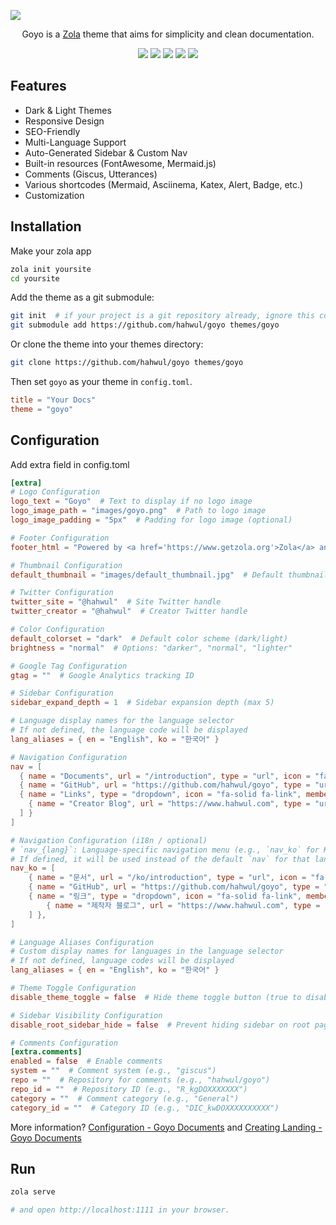 ![](./screenshot.png)

<div align="center">
  <p>Goyo is a <a href="https://www.getzola.org/">Zola</a> theme that aims for simplicity and clean documentation.</p>
</div>

<p align="center">
  <a href="https://goyo.hahwul.com"><img src="https://img.shields.io/badge/DOCUMENTS-000000?style=for-the-badge&labelColor=000000"></a>
  <a href="https://github.com/hahwul/goyo/blob/main/CONTRIBUTING.md"><img src="https://img.shields.io/badge/CONTRIBUTIONS-WELCOME-000000?style=for-the-badge&labelColor=000000"></a>
  <a href="https://www.getzola.org/"><img src="https://img.shields.io/badge/Zola-000000?style=for-the-badge&logo=zola&logoColor=white"></a>
  <a href="https://tailwindcss.com"><img src="https://img.shields.io/badge/TailwindCSS-000000?style=for-the-badge&logo=tailwindcss&logoColor=white"></a>
  <a href="https://daisyui.com"><img src="https://img.shields.io/badge/DaisyUI-000000?style=for-the-badge&logo=daisyui&logoColor=white"></a>
</p>

## Features

- Dark & Light Themes
- Responsive Design
- SEO-Friendly
- Multi-Language Support
- Auto-Generated Sidebar & Custom Nav
- Built-in resources (FontAwesome, Mermaid.js)
- Comments (Giscus, Utterances)
- Various shortcodes (Mermaid, Asciinema, Katex, Alert, Badge, etc.)
- Customization

## Installation

Make your zola app

```bash
zola init yoursite
cd yoursite
```

Add the theme as a git submodule:

```bash
git init  # if your project is a git repository already, ignore this command
git submodule add https://github.com/hahwul/goyo themes/goyo
```

Or clone the theme into your themes directory:

```bash
git clone https://github.com/hahwul/goyo themes/goyo
```

Then set `goyo` as your theme in `config.toml`.

```toml
title = "Your Docs"
theme = "goyo"
```

## Configuration

Add extra field in config.toml

```toml
[extra]
# Logo Configuration
logo_text = "Goyo"  # Text to display if no logo image
logo_image_path = "images/goyo.png"  # Path to logo image
logo_image_padding = "5px"  # Padding for logo image (optional)

# Footer Configuration
footer_html = "Powered by <a href='https://www.getzola.org'>Zola</a> and <a href='https://github.com/hahwul/goyo'>Goyo</a>"  # Footer HTML content

# Thumbnail Configuration
default_thumbnail = "images/default_thumbnail.jpg"  # Default thumbnail image path

# Twitter Configuration
twitter_site = "@hahwul"  # Site Twitter handle
twitter_creator = "@hahwul"  # Creator Twitter handle

# Color Configuration
default_colorset = "dark"  # Default color scheme (dark/light)
brightness = "normal"  # Options: "darker", "normal", "lighter"

# Google Tag Configuration
gtag = ""  # Google Analytics tracking ID

# Sidebar Configuration
sidebar_expand_depth = 1  # Sidebar expansion depth (max 5)

# Language display names for the language selector
# If not defined, the language code will be displayed
lang_aliases = { en = "English", ko = "한국어" }

# Navigation Configuration
nav = [
  { name = "Documents", url = "/introduction", type = "url", icon = "fa-solid fa-book" },
  { name = "GitHub", url = "https://github.com/hahwul/goyo", type = "url", icon = "fa-brands fa-github" },
  { name = "Links", type = "dropdown", icon = "fa-solid fa-link", members = [
    { name = "Creator Blog", url = "https://www.hahwul.com", type = "url", icon = "fa-solid fa-fire-flame-curved" }
  ] }
]

# Navigation Configuration (i18n / optional)
# `nav_{lang}`: Language-specific navigation menu (e.g., `nav_ko` for Korean).
# If defined, it will be used instead of the default `nav` for that language.
nav_ko = [
    { name = "문서", url = "/ko/introduction", type = "url", icon = "fa-solid fa-book" },
    { name = "GitHub", url = "https://github.com/hahwul/goyo", type = "url", icon = "fa-brands fa-github" },
    { name = "링크", type = "dropdown", icon = "fa-solid fa-link", members = [
        { name = "제작자 블로그", url = "https://www.hahwul.com", type = "url", icon = "fa-solid fa-fire-flame-curved" },
    ] },
]

# Language Aliases Configuration
# Custom display names for languages in the language selector
# If not defined, language codes will be displayed
lang_aliases = { en = "English", ko = "한국어" }

# Theme Toggle Configuration
disable_theme_toggle = false  # Hide theme toggle button (true to disable)

# Sidebar Visibility Configuration
disable_root_sidebar_hide = false  # Prevent hiding sidebar on root page

# Comments Configuration
[extra.comments]
enabled = false  # Enable comments
system = ""  # Comment system (e.g., "giscus")
repo = ""  # Repository for comments (e.g., "hahwul/goyo")
repo_id = ""  # Repository ID (e.g., "R_kgDOXXXXXXX")
category = ""  # Comment category (e.g., "General")
category_id = ""  # Category ID (e.g., "DIC_kwDOXXXXXXXXXX")
```

More information? [Configuration - Goyo Documents](https://goyo.hahwul.com/get_started/configuration/) and [Creating Landing - Goyo Documents](https://goyo.hahwul.com/get_started/creating-landing/)

## Run

```bash
zola serve

# and open http://localhost:1111 in your browser.
```
